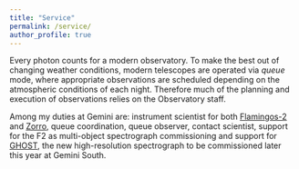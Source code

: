 ```yaml
---
title: "Service"
permalink: /service/
author_profile: true
---
```


Every photon counts for a modern observatory. To make the best out of changing weather conditions, modern telescopes are operated via *queue* mode, where appropriate observations are scheduled depending on the atmospheric conditions of each night. Therefore much of the planning and execution of observations relies on the Observatory staff.

Among my duties at Gemini are: instrument scientist for both [Flamingos-2](https://www.gemini.edu/instrumentation/current-instruments/flamingos-2) and [Zorro](https://www.gemini.edu/instrumentation/current-instruments/alopeke-zorro), queue coordination, queue observer, contact scientist, support for the F2 as multi-object spectrograph commissioning and support for [GHOST](https://www.gemini.edu/instrumentation/future-instruments/ghost), the new high-resolution spectrograph to be commissioned later this year at Gemini South.


